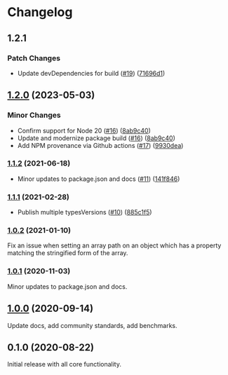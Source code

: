 # Changelog

## 1.2.1

### Patch Changes

- Update devDependencies for build ([#19](https://github.com/spautz/tiny-immutable-set/issues/19)) ([71696d1](https://github.com/spautz/tiny-immutable-set/commit/71696d1fc6b3c7f2d760ef00c32de38629a683e8))

## [1.2.0](https://github.com/spautz/tiny-immutable-set/compare/v1.1.2...v1.2.0) (2023-05-03)

### Minor Changes

- Confirm support for Node 20 ([#16](https://github.com/spautz/tiny-immutable-set/issues/16)) ([8ab9c40](https://github.com/spautz/tiny-immutable-set/commit/8ab9c40d4ca882ed43999260fadb8fee24da3b06))
- Update and modernize package build ([#16](https://github.com/spautz/tiny-immutable-set/issues/16)) ([8ab9c40](https://github.com/spautz/tiny-immutable-set/commit/8ab9c40d4ca882ed43999260fadb8fee24da3b06))
- Add NPM provenance via Github actions ([#17](https://github.com/spautz/tiny-immutable-set/issues/17)) ([9930dea](https://github.com/spautz/tiny-immutable-set/commit/9930dea22b7362f06ea90c56df6b4db53bbd3875))

### [1.1.2](https://github.com/spautz/tiny-immutable-set/compare/v1.1.1...v1.1.2) (2021-06-18)

- Minor updates to package.json and docs ([#11](https://github.com/spautz/tiny-immutable-set/issues/11)) ([141f846](https://github.com/spautz/tiny-immutable-set/commit/141f846e6a6962625209d7bf1f02ec4fb6f69d02))

### [1.1.1](https://github.com/spautz/tiny-immutable-set/compare/v1.0.2...v1.1.1) (2021-02-28)

- Publish multiple typesVersions ([#10](https://github.com/spautz/tiny-immutable-set/issues/10)) ([885c1f5](https://github.com/spautz/tiny-immutable-set/commit/885c1f5627615ba99734461c352f2f64444c04a2))

### [1.0.2](https://github.com/spautz/tiny-immutable-set/compare/v1.0.1...v1.0.2) (2021-01-10)

Fix an issue when setting an array path on an object which has a property matching the stringified form of the array.

### [1.0.1](https://github.com/spautz/tiny-immutable-set/compare/v1.0.0...v1.0.1) (2020-11-03)

Minor updates to package.json and docs.

## [1.0.0](https://github.com/spautz/tiny-immutable-set/compare/v0.1.0...v1.0.0) (2020-09-14)

Update docs, add community standards, add benchmarks.

## 0.1.0 (2020-08-22)

Initial release with all core functionality.
